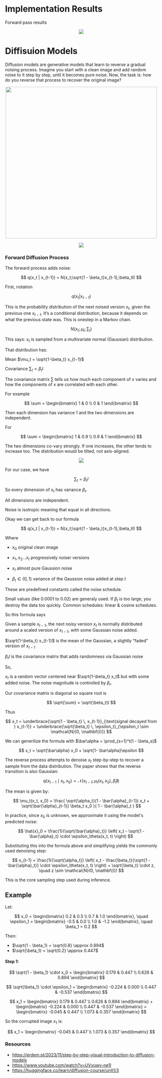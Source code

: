 # Implementation Results

Forward pass results

<p align="center">
  <img src="./media/forward_result.png">
</p>


# Diffisuion Models

Diffusion models are generative models that learn to reverse a gradual noising process. Imagine you start with a clean image and add random noise to it step by step, until it becomes pure noise. Now, the task is: how do you reverse that process to recover the original image?

<p align="center">
  <img src="./media/forward_1.png" width="500">
</p>

<p align="center">
  <img src="./media/forward_2.png">
</p>


### Forward Diffusion Process

The forward process adds noise:

$$
q(x_t | x_{t-1}) = N(x_t;\sqrt{1 - \beta_t}x_{t-1},\beta_tI)
$$

First, notation

$$
q(x_t|x_{t-1})
$$

This is the probability distribution of the next noised version $x_t$, given the previous one $x_{t-1}$. It’s a conditional distribution, because it depends on what the previous state was. This is onestep in a Markov chain.

$$
N(x_t;\mu_t;\sum_t)
$$

This says: $x_t$ is sampled from a multivariate normal (Gaussian) distribution.

That distribution has:

Mean $\mu_t = \sqrt{1-\beta_t} x_{t−1}$

Covariance $\sum_t =\beta_t I$ 

The covariance matrix $\sum$ tells us how much each component of $x$ varies and how the components of $x$ are correlated with each other.

For example

$$
\sum = 
\begin{bmatrix}
1 & 0 \\
0 & 1
\end{bmatrix}
$$

Then each dimension has variance 1 and the two dimensions are independent.

For 

$$
\sum = 
\begin{bmatrix}
1 & 0.9 \\
0.9 & 1
\end{bmatrix}
$$

The two dimensions co-vary strongly. If one increases, the other tends to increase too. The distribution would be tilted, not axis-aligned.

<p align="center">
  <img src="./media/multivariate_distr.png">
</p>


For our case, we have

$$
\sum_t =\beta_t I 
$$

So every dimension of $x_t$ has variance $\beta_t$.

All dimensions are independent.

Noise is isotropic meaning that equal in all directions.


Okay we can get back to our formula

$$
q(x_t | x_{t-1}) = N(x_t;\sqrt{1 - \beta_t}x_{t-1},\beta_tI)
$$

Where


* $x_0$ original clean image
* $x_1, x_2 ... x_t$ progressively noiser versions
* $x_t$ almost pure Gaussion noise


* $\beta_t \in (0,1)$ variance of the Gaussion noise added at step $t$

These are predefined constants called the noise schedule.

Small values (like 0.0001 to 0.02) are generaly used. If $\beta_t$ is too large, you destroy the data too quickly. Common schedules: linear \& cosine schedules.

So this formula says

Given a sample $x_{t-1}$, the next noisy version $x_t$ is normally distributed around a scaled version of $x_{t-1}$, with some Gaussian noise added.

$\sqrt{1-\beta_t} x_{t-1}$ is the mean of the Gaussian, a slightly “faded” version of $x_{t-1}$

$\beta_tI$ is the covariance matrix that adds randomness via Gaussian noise

So,

$x_t$ is a random vector centered near $\sqrt{1-\beta_t} x_t$ but with some added noise. The noise magnitude is controlled by $\beta_t$.


Our covariance matrix is diagonal so square root is

$$
\sqrt{\sum} = \sqrt{\beta_t}I 
$$

Thus


$$
x_t = \underbrace{\sqrt{1 - \beta_t} \, x_{t-1}}_{\text{signal decayed from } x_{t-1}} + \underbrace{\sqrt{\beta_t} \, \epsilon_t}_{\epsilon_t \sim \mathcal{N}(0, \mathbf{I})}
$$

We can generilize the formula with  $\bar\alpha = \prod_{s=1}^t(1 - \beta_s)$

$$
x_t = \sqrt{\bar\alpha} x_0 + \sqrt{1- \bar\alpha}\epsilon
$$


The reverse process attempts to denoise $x_t$ step-by-step to recover a sample from the data distribution. The paper shows that the reverse transition is also Gaussian:

$$
q(x_{t-1} \mid x_t, x_0) = \mathcal{N}(x_{t-1}; \mu_t(x_t, x_0), \tilde{\beta}_t \mathbf{I})
$$

The mean is given by:

$$
\mu_t(x_t, x_0) = \frac{
\sqrt{\alpha_t}(1 - \bar{\alpha}_{t-1}) x_t + \sqrt{\bar{\alpha}_{t-1}} \beta_t x_0
}{
1 - \bar{\alpha}_t
}
$$

In practice, since $x_0$ is unknown, we approximate it using the model's predicted noise:

$$
\hat{x}_0 = \frac{1}{\sqrt{\bar{\alpha}_t}} \left( x_t - \sqrt{1 - \bar{\alpha}_t} \cdot \epsilon_\theta(x_t, t) \right)
$$

Substituting this into the formula above and simplifying yields the commonly used denoising step:

$$
x_{t-1} = \frac{1}{\sqrt{\alpha_t}} \left( x_t - \frac{\beta_t}{\sqrt{1 - \bar{\alpha}_t}} \cdot \epsilon_\theta(x_t, t) \right) + \sqrt{\beta_t} \cdot z, \quad z \sim \mathcal{N}(0, \mathbf{I})
$$

This is the core sampling step used during inference.



## Example


Let:

$$
x_0 =
\begin{bmatrix}
0.2 & 0.5 \\
0.7 & 1.0
\end{bmatrix},
\quad
\epsilon_1 =
\begin{bmatrix}
-0.5 & 0.0 \\
1.0 & -1.2
\end{bmatrix},
\quad
\beta_1 = 0.2
$$

Then:

- $\sqrt{1 - \beta_1} = \sqrt{0.8} \approx 0.894$
- $\sqrt{\beta_1} = \sqrt{0.2} \approx 0.447$

#### Step 1:

$$
\sqrt{1 - \beta_1} \cdot x_0 =
\begin{bmatrix}
0.179 & 0.447 \\
0.626 & 0.894
\end{bmatrix}
$$

$$
\sqrt{\beta_1} \cdot \epsilon_1 =
\begin{bmatrix}
-0.224 & 0.000 \\
0.447 & -0.537
\end{bmatrix}
$$


$$
x_1 = \begin{bmatrix}
0.179 & 0.447 \\
0.626 & 0.894
\end{bmatrix}
+
\begin{bmatrix}
-0.224 & 0.000 \\
0.447 & -0.537
\end{bmatrix} =
\begin{bmatrix}
-0.045 & 0.447 \\
1.073 & 0.357
\end{bmatrix}
$$

So the corrupted image $x_1$ is:

$$
x_1 =
\begin{bmatrix}
-0.045 & 0.447 \\
1.073 & 0.357
\end{bmatrix}
$$



### Resources

- https://erdem.pl/2023/11/step-by-step-visual-introduction-to-diffusion-models
- https://www.youtube.com/watch?v=UVvuwv-ne1I
- https://huggingface.co/learn/diffusion-course/unit1/3
